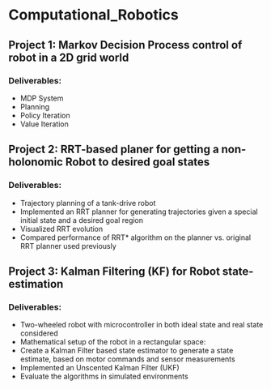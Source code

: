 # Computational_Robotics

## Project 1: Markov Decision Process control of robot in a 2D grid world
### Deliverables:
- MDP System
- Planning 
- Policy Iteration
- Value Iteration

## Project 2: RRT-based planer for getting a non-holonomic Robot to desired goal states
### Deliverables:
- Trajectory planning of a tank-drive robot
- Implemented an RRT planner for generating trajectories given a special initial state and a desired goal region
- Visualized RRT evolution
- Compared performance of RRT* algorithm on the planner vs. original RRT planner used previously

## Project 3: Kalman Filtering (KF) for Robot state-estimation
### Deliverables:
- Two-wheeled robot with microcontroller in both ideal state and real state considered
- Mathematical setup of the robot in a rectangular space:
- Create a Kalman Filter based state estimator to generate a state estimate, based on motor commands and sensor measurements
- Implemented an Unscented Kalman Filter (UKF)
- Evaluate the algorithms in simulated environments
